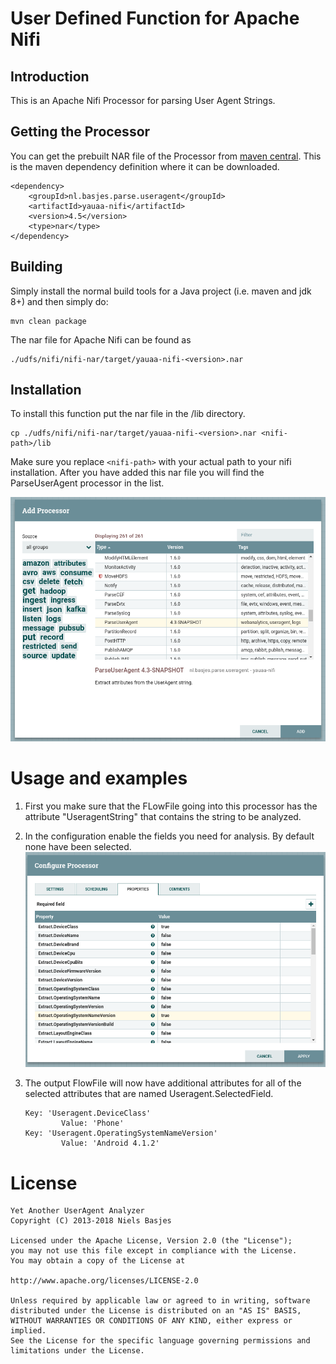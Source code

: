 # User Defined Function for Apache Nifi

## Introduction
This is an Apache Nifi Processor for parsing User Agent Strings.

## Getting the Processor
You can get the prebuilt NAR file of the Processor from [maven central](http://search.maven.org/#search%7Cga%7C1%7Cyauaa-nifi).
This is the maven dependency definition where it can be downloaded.

    <dependency>
        <groupId>nl.basjes.parse.useragent</groupId>
        <artifactId>yauaa-nifi</artifactId>
        <version>4.5</version>
        <type>nar</type>
    </dependency>

## Building
Simply install the normal build tools for a Java project (i.e. maven and jdk 8+) and then simply do:

    mvn clean package

The nar file for Apache Nifi can be found as

    ./udfs/nifi/nifi-nar/target/yauaa-nifi-<version>.nar

## Installation
To install this function put the nar file in the <nifi-path>/lib directory.

    cp ./udfs/nifi/nifi-nar/target/yauaa-nifi-<version>.nar <nifi-path>/lib

Make sure you replace `<nifi-path>` with your actual path to your nifi installation.
After you have added this nar file you will find the ParseUserAgent processor in the list.

![Add Processor dialog](README-Nifi-Add-Processor.png)

# Usage and examples

1. First you make sure that the FLowFile going into this processor has the attribute "UseragentString" that contains the string to be analyzed.

2. In the configuration enable the fields you need for analysis. By default none have been selected.
   ![Configure Processor dialog](README-Nifi-Configure-Processor.png)

3. The output FlowFile will now have additional attributes for all of the selected attributes that are named
   Useragent.SelectedField.
   
       Key: 'Useragent.DeviceClass'
               Value: 'Phone'
       Key: 'Useragent.OperatingSystemNameVersion'
               Value: 'Android 4.1.2'

License
=======
    Yet Another UserAgent Analyzer
    Copyright (C) 2013-2018 Niels Basjes

    Licensed under the Apache License, Version 2.0 (the "License");
    you may not use this file except in compliance with the License.
    You may obtain a copy of the License at

    http://www.apache.org/licenses/LICENSE-2.0

    Unless required by applicable law or agreed to in writing, software
    distributed under the License is distributed on an "AS IS" BASIS,
    WITHOUT WARRANTIES OR CONDITIONS OF ANY KIND, either express or implied.
    See the License for the specific language governing permissions and
    limitations under the License.
